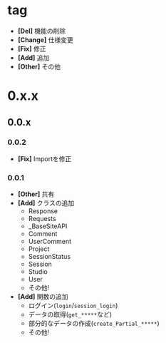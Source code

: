 # tag
- **[Del]** 機能の削除
- **[Change]** 仕様変更
- **[Fix]** 修正
- **[Add]** 追加
- **[Other]** その他

# 0.x.x
## 0.0.x
### 0.0.2
- **[Fix]** Importを修正

### 0.0.1
- **[Other]** 共有
- **[Add]** クラスの追加
  - Response
  - Requests
  - _BaseSiteAPI
  - Comment
  - UserComment
  - Project
  - SessionStatus
  - Session
  - Studio
  - User
  - その他!
- **[Add]** 関数の追加
  - ログイン(`login`/`session_login`)
  - データの取得(`get_*****`など)
  - 部分的なデータの作成(`create_Partial_*****`)
  - その他!